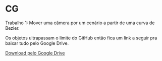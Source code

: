 # CG

Trabalho 1: Mover uma câmera por um cenário a partir de uma curva de Bezier.

Os objetos ultrapassam o limite do GitHub então fica um link a seguir pra baixar tudo pelo Google Drive.

[Download pelo Google Drive](https://drive.google.com/drive/folders/1gm69usu8TdsO3zu_TRyLFUXMIBEWphMB?usp=sharing)
